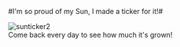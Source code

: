 #I'm so proud of my Sun, I made a ticker for it!#

![](http://westkarana.com/wp-content/uploads/2009/01/sunticker2.jpg "sunticker2")  
Come back every day to see how much it's grown!
